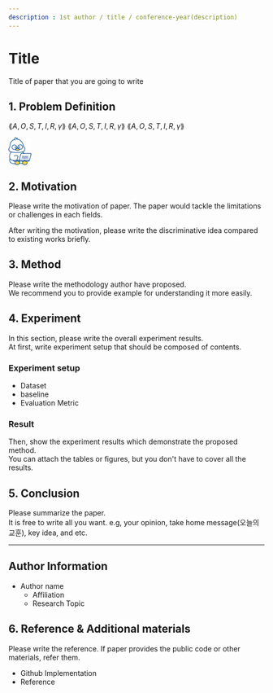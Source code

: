 ```yaml
---
description : 1st author / title / conference-year(description)  
---
```


# **Title** 

Title of paper that you are going to write  

## **1. Problem Definition**  

$\lang A,O,S,T,I,R,\gamma \rang$
$\lang A,O,S,T,I,R,\gamma \rang$
$\lang A,O,S,T,I,R,\gamma \rang$

<img width='45' align='center' src='../../.gitbook/main/symbol.png'>  

## **2. Motivation**  

Please write the motivation of paper. The paper would tackle the limitations or challenges in each fields.

After writing the motivation, please write the discriminative idea compared to existing works briefly.


## **3. Method**  

Please write the methodology author have proposed.  
We recommend you to provide example for understanding it more easily.  

## **4. Experiment**  

In this section, please write the overall experiment results.  
At first, write experiment setup that should be composed of contents.  

### **Experiment setup**  
* Dataset  
* baseline  
* Evaluation Metric  

### **Result**  
Then, show the experiment results which demonstrate the proposed method.  
You can attach the tables or figures, but you don't have to cover all the results.  
  



## **5. Conclusion**  

Please summarize the paper.  
It is free to write all you want. e.g, your opinion, take home message(오늘의 교훈), key idea, and etc.

---  
## **Author Information**  

* Author name  
    * Affiliation  
    * Research Topic

## **6. Reference & Additional materials**  

Please write the reference. If paper provides the public code or other materials, refer them.  

* Github Implementation  
* Reference  

